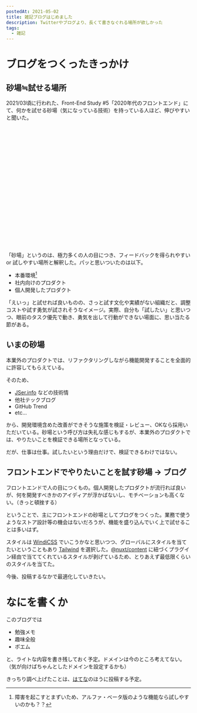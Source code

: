 ```yaml
---
postedAt: 2021-05-02
title: 雑記ブログはじめました
description: Twitterやブログより、長くて書きなぐれる場所が欲しかった
tags:
  - 雑記
---
```


# ブログをつくったきっかけ

## 砂場≒試せる場所

2021/03頃に行われた、Front-End Study #5「2020年代のフロントエンド」にて、何かを試せる砂場（気になっている技術）を持っている人ほど、伸びやすいと聞いた。

<div class="iframely-embed"><div class="iframely-responsive" style="padding-bottom: 40.8994%; padding-top: 120px;"><a href="https://forkwell.connpass.com/event/205227/" data-iframely-url="//cdn.iframe.ly/iI0Oxci"></a></div></div><script async src="//cdn.iframe.ly/embed.js" charset="utf-8"></script>

「砂場」というのは、極力多くの人の目につき、フィードバックを得られやすい or 試しやすい場所と解釈した。パッと思いついたのは以下。

- 本番環境[^1]
- 社内向けのプロダクト
- 個人開発したプロダクト

[^1]: 障害を起こすとまずいため、アルファ・ベータ版のような機能なら試しやすいのかも？？

「えいっ」と試せれば良いものの、さっと試す文化や実績がない組織だと、調整コストや試す勇気が試されそうなイメージ。実際、自分も「試したい」と思いつつ、眼前のタスク優先で動き、勇気を出して行動ができない場面に、思い当たる節がある。

## いまの砂場

本業外のプロダクトでは、リファクタリングしながら機能開発することを全面的に許容してもらえている。

そのため、

- <a href="https://jser.info/" target="_blank" rel="noopener">JSer.info</a> などの技術情
- 他社テックブログ
- GitHub Trend
- etc...

から、開発環境含めた改善ができそうな施策を検証・レビュー、OKなら採用いただいている。砂場という呼び方は失礼な感じもするが、本業外のプロダクトでは、やりたいことを検証できる場所となっている。

だが、仕事は仕事。試したいという理由だけで、検証できるわけではない。

## フロントエンドでやりたいことを試す砂場 -> ブログ

フロントエンドで人の目につくもの。個人開発したプロダクトが流行れば良いが、何を開発すべきかのアイディアが浮かばないし、モチベーションも高くない。（きっと頓挫する）

ということで、主にフロントエンドの砂場としてブログをつくった。業務で使うようなストア設計等の機会はないだろうが、機能を盛り込んでいく上で試せることは多いはず。

スタイルは [WindiCSS](https://github.com/windicss/windicss) でいこうかなと思いつつ、グローバルにスタイルを当てたいということもあり [Tailwind](https://tailwindcss.com/) を選択した。[@nuxt/content](https://content.nuxtjs.org/ja/) に紐づくプラグイン経由で当ててくれているスタイルが剥げているため、とりあえず最低限くらいのスタイルを当てた。

今後、投稿するなかで最適化していきたい。

# なにを書くか

このブログでは

- 勉強メモ
- 趣味全般
- ポエム

と、ライトな内容を書き残しておく予定。ドメインは今のところ考えてない。（気が向けばちゃんとしたドメインを設定するかも）

きっちり調べ上げたことは、<a href="https://kic-yuuki.hatenablog.com/" target="_blank" rel="noopener">はてな</a>のほうに投稿する予定。
